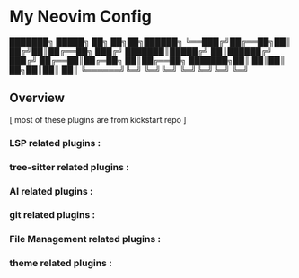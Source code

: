 # My Neovim Config

███████╗ █████╗ ██╗  ██╗██╗██████╗
╚══███╔╝██╔══██╗██║ ██╔╝██║██╔══██╗
  ███╔╝ ███████║█████╔╝ ██║██████╔╝
 ███╔╝  ██╔══██║██╔═██╗ ██║██╔══██╗
███████╗██║  ██║██║  ██╗██║██║  ██║
╚══════╝╚═╝  ╚═╝╚═╝  ╚═╝╚═╝╚═╝  ╚═╝


## Overview

[ most of these plugins are from kickstart repo ]

### LSP related plugins :


### tree-sitter related plugins :


### AI related plugins :


### git related plugins :


### File Management related plugins :


### theme related plugins :


### 
